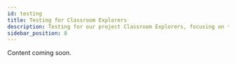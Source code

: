 ```yaml
---
id: testing
title: Testing for Classroom Explorers
description: Testing for our project Classroom Explorers, focusing on the testing process and technologies used.
sidebar_position: 8
---
```


Content coming soon.
